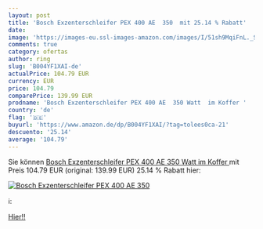 ```yaml
---
layout: post
title: 'Bosch Exzenterschleifer PEX 400 AE  350  mit 25.14 % Rabatt'
date: 
image: 'https://images-eu.ssl-images-amazon.com/images/I/51sh9MqiFnL._SL200_.jpg'
comments: true
category: ofertas
author: ring
slug: 'B004YF1XAI-de'
actualPrice: 104.79 EUR
currency: EUR
price: 104.79
comparePrice: 139.99 EUR
prodname: 'Bosch Exzenterschleifer PEX 400 AE  350 Watt  im Koffer '
country: 'de'
flag: '🇩🇪'
buyurl: 'https://www.amazon.de/dp/B004YF1XAI/?tag=tolees0ca-21'
descuento: '25.14'
average: '104.79'
---
```


Sie können [Bosch Exzenterschleifer PEX 400 AE  350 Watt  im Koffer ](https://www.amazon.de/dp/B004YF1XAI/?tag=tolees0ca-21) mit Preis 104.79 EUR (original: 139.99 EUR) 25.14 % Rabatt hier:

[![Bosch Exzenterschleifer PEX 400 AE  350 ](https://images-eu.ssl-images-amazon.com/images/I/51sh9MqiFnL._SL200_.jpg)](https://www.amazon.de/dp/B004YF1XAI/?tag=tolees0ca-21)

ℹ️:


[Hier!!](https://www.amazon.de/dp/B004YF1XAI/?tag=tolees0ca-21)
